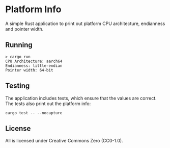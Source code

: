 
# Platform Info

A simple Rust application to print out platform CPU architecture,
endianness and pointer width.

## Running

    > cargo run
    CPU Architecture: aarch64
    Endianness: little-endian
    Pointer width: 64-bit

## Testing

The application includes tests, which ensure that the values are correct.
The tests also print out the platform info:

    cargo test -- --nocapture

## License

All is licensed under Creative Commons Zero (CC0-1.0).
